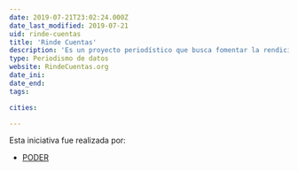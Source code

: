 ```yaml
---
date: 2019-07-21T23:02:24.000Z
date_last_modified: 2019-07-21
uid: rinde-cuentas
title: 'Rinde Cuentas'
description: 'Es un proyecto periodístico que busca fomentar la rendición de cuentas empresarial y mostrar el fenómeno de la captura de estado a través de periodismo de datos e investigación.'
type: Periodismo de datos
website: RindeCuentas.org
date_ini: 
date_end: 
tags:

cities: 

---
```


Esta iniciativa fue realizada por:

- [PODER](/organizaciones/project-poder)
